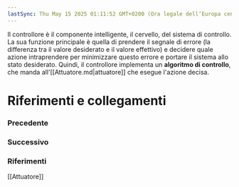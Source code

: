```yaml
---
lastSync: Thu May 15 2025 01:11:52 GMT+0200 (Ora legale dell’Europa centrale)
---
```

Il controllore è il componente intelligente, il cervello, del sistema di controllo. La sua funzione principale è quella di prendere il segnale di errore (la differenza tra il valore desiderato e il valore effettivo) e decidere quale azione intraprendere per minimizzare questo errore e portare il sistema allo stato desiderato. Quindi, il controllore implementa un **algoritmo di controllo**, che manda all'[[Attuatore.md|attuatore]] che esegue l'azione decisa.


# Riferimenti e collegamenti
### Precedente


### Successivo


### Riferimenti
[[Attuatore]]